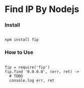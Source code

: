 
Find IP By Nodejs
==================

### Install

```

npm install fip

```

### How to Use

```

fip = require('fip')
fip.find '0.0.0.0', (err, ret) ->
  # TODO
  console.log err, ret
  
```
